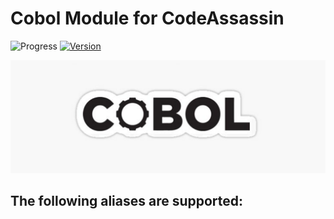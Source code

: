 # Cobol Module for CodeAssassin
![Progress](https://img.shields.io/badge/Module-inProgress-grey.svg)
[![Version](https://img.shields.io/badge/Version-v0.0.0-informational.svg)](https://github.com/Abesuden/Code-Assassin/commits/master/languageModules/Cobol/README.md)

![Cobol Logo](https://github.com/Abesuden/Code-Assassin/blob/master/img/languageLogos/Cobol_logo.png)

## The following aliases are supported:
